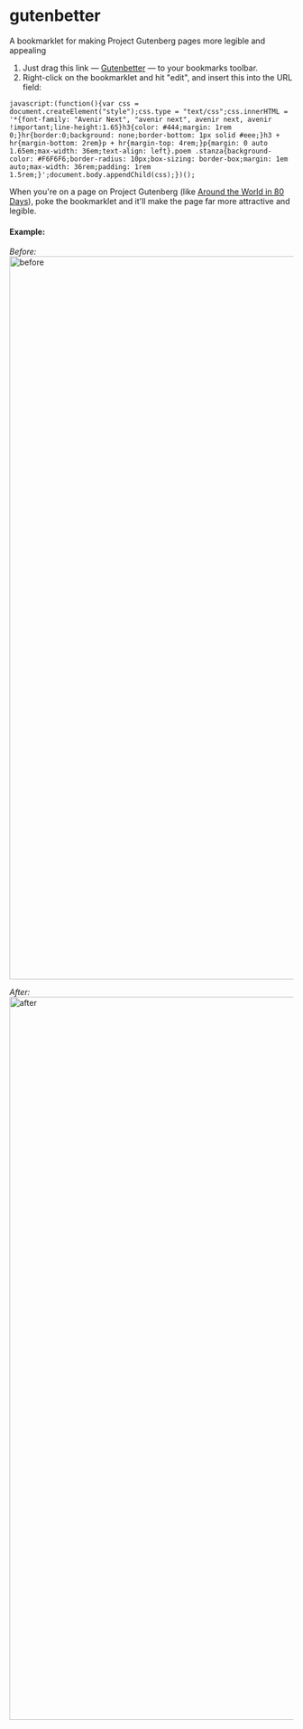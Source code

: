 # gutenbetter
A bookmarklet for making Project Gutenberg pages more legible and appealing

1. Just drag this link — [Gutenbetter]() — to your bookmarks toolbar.
2. Right-click on the bookmarklet and hit "edit", and insert this into the URL field:
```
javascript:(function(){var css = document.createElement("style");css.type = "text/css";css.innerHTML = '*{font-family: "Avenir Next", "avenir next", avenir next, avenir !important;line-height:1.65}h3{color: #444;margin: 1rem 0;}hr{border:0;background: none;border-bottom: 1px solid #eee;}h3 + hr{margin-bottom: 2rem}p + hr{margin-top: 4rem;}p{margin: 0 auto 1.65em;max-width: 36em;text-align: left}.poem .stanza{background-color: #F6F6F6;border-radius: 10px;box-sizing: border-box;margin: 1em auto;max-width: 36rem;padding: 1rem 1.5rem;}';document.body.appendChild(css);})();
```

When you're on a page on Project Gutenberg (like [Around the World in 80 Days](https://www.gutenberg.org/files/103/103-h/103-h.htm)), poke the bookmarklet and it'll make the page far more attractive and legible.

#### Example:

*Before:*
<img width="1280" alt="before" src="https://cloud.githubusercontent.com/assets/22547/8819071/907a4758-2ffd-11e5-8f36-d8b319e7494c.png">

*After:*
<img width="1280" alt="after" src="https://cloud.githubusercontent.com/assets/22547/8819072/907d3aee-2ffd-11e5-87b5-6040c82c86b2.png">
